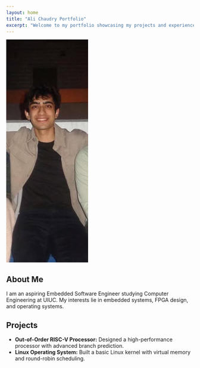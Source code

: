 ```yaml
---
layout: home
title: "Ali Chaudry Portfolio"
excerpt: "Welcome to my portfolio showcasing my projects and experience."
---
```


![Profile Picture](/assets/images/profile_pic.png)

## About Me
I am an aspiring Embedded Software Engineer studying Computer Engineering at UIUC. My interests lie in embedded systems, FPGA design, and operating systems.

## Projects
- **Out-of-Order RISC-V Processor:** Designed a high-performance processor with advanced branch prediction.
- **Linux Operating System:** Built a basic Linux kernel with virtual memory and round-robin scheduling.
